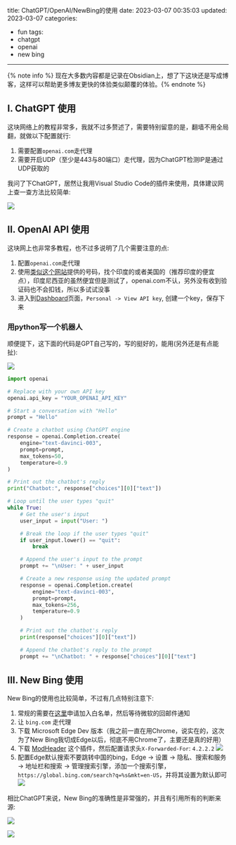 title: ChatGPT/OpenAI/NewBing的使用
date: 2023-03-07 00:35:03
updated: 2023-03-07
categories:
- fun
tags:
- chatgpt
- openai
- new bing

---

{% note info %} 现在大多数内容都是记录在Obsidian上，想了下这块还是写成博客，这样可以帮助更多博友更快的体验类似颠覆的体验。{% endnote %}

<!-- more -->


## I. ChatGPT 使用

这块网络上的教程非常多，我就不过多赘述了，需要特别留意的是，翻墙不用全局翻，就做以下配置就行:

1. 需要配置`openai.com`走代理
2. 需要开启UDP（至少是443与80端口）走代理，因为ChatGPT检测IP是通过UDP获取的


我问了下ChatGPT，居然让我用Visual Studio Code的插件来使用，具体建议网上查一查方法比较简单:

![](/img/gpt_using-b047afc0.png)



## II. OpenAI API 使用

这块网上也非常多教程，也不过多说明了几个需要注意的点:

1. 配置`openai.com`走代理
2. 使用[类似这个网站](https://sms-activate.org/getNumber)提供的号码，找个印度的或者美国的（推荐印度的便宜点），印度尼西亚的虽然便宜但是测试了，openai.com不认，另外没有收到验证码也不会扣钱，所以多试试没事
3. 进入到[Dashboard](https://platform.openai.com/onboarding)页面，`Personal -> View API key`, 创建一个key，保存下来

### 用python写一个机器人

顺便提下，这下面的代码是GPT自己写的，写的挺好的，能用(另外还是有点能扯):

![](/img/gpt_using-9d58700a.png)


```python
import openai

# Replace with your own API key
openai.api_key = "YOUR_OPENAI_API_KEY"

# Start a conversation with "Hello"
prompt = "Hello"

# Create a chatbot using ChatGPT engine
response = openai.Completion.create(
    engine="text-davinci-003",
    prompt=prompt,
    max_tokens=50,
    temperature=0.9
)

# Print out the chatbot's reply
print("Chatbot:", response["choices"][0]["text"])

# Loop until the user types "quit"
while True:
    # Get the user's input
    user_input = input("User: ")

    # Break the loop if the user types "quit"
    if user_input.lower() == "quit":
        break

    # Append the user's input to the prompt
    prompt += "\nUser: " + user_input

    # Create a new response using the updated prompt
    response = openai.Completion.create(
        engine="text-davinci-003",
        prompt=prompt,
        max_tokens=256,
        temperature=0.9
    )

    # Print out the chatbot's reply
    print(response["choices"][0]["text"])

    # Append the chatbot's reply to the prompt
    prompt += "\nChatbot: " + response["choices"][0]["text"]
```

## III. New Bing 使用

New Bing的使用也比较简单，不过有几点特别注意下:

1. 常规的需要在[这里](https://www.bing.com/new)申请加入白名单，然后等待微软的回邮件通知
2. 让 `bing.com` 走代理
3. 下载 Microsoft Edge Dev 版本（我之前一直在用Chrome，说实在的，这次为了New Bing我切成Edge以后，彻底不用Chrome了，主要还是真的好用）
4. 下载 [ModHeader](https://microsoftedge.microsoft.com/addons/detail/modheader-modify-http-h/opgbiafapkbbnbnjcdomjaghbckfkglc) 这个插件，然后配置请求头`X-Forwarded-For`: `4.2.2.2`
![](/img/gpt_using-1247b8b8.png)
5. 配置Edge默认搜索不要跳转中国的bing，Edge -> 设置 -> 隐私、搜索和服务 -> 地址栏和搜索 -> 管理搜索引擎，添加一个搜索引擎，`https://global.bing.com/search?q=%s&mkt=en-US`，并将其设置为默认即可
![](/img/gpt_using-cfb0f842.png)


相比ChatGPT来说，New Bing的准确性是非常强的，并且有引用所有的判断来源:

![](/img/gpt_using-876e2cdc.png)

![](/img/gpt_using-1e90978a.png)
